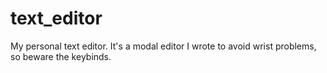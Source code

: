 # text_editor
My personal text editor. It's a modal editor I wrote to avoid wrist problems, so beware the keybinds.
